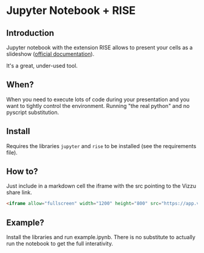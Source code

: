 # Jupyter Notebook + RISE

## Introduction
Jupyter notebook with the extension RISE allows to present your cells as a slideshow ([official documentation](https://rise.readthedocs.io/en/latest/)).

It's a great, under-used tool. 

## When?
When you need to execute lots of code during your presentation and you want to tightly control the environment. Running "the real python" and no pyscript substitution.

## Install
Requires the libraries `jupyter` and `rise` to be installed (see the requirements file).

## How to?

Just include in a markdown cell the iframe with the src pointing to the Vizzu share link.

```html
<iframe allow="fullscreen" width="1200" height="800" src="https://app.vizzu.io/share/story/66a27508fc673fda605c33da-Sample-2-Music"></iframe>
```

## Example?
Install the libraries and run example.ipynb. There is no substitute to actually run the notebook to get the full interativity.